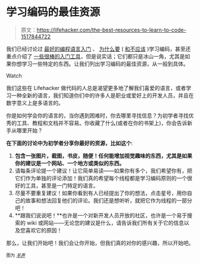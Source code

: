 # 学习编码的最佳资源

> 原文：<https://lifehacker.com/the-best-resources-to-learn-to-code-1517844722>

我们已经讨论过 [最好的编程语言入门](https://lifehacker.com/five-best-programming-languages-for-first-time-learners-1494256243) 、 [为什么要](http://lifehacker.com/how-i-taught-myself-to-code-in-eight-weeks-511615189) ( [和不应该](http://lifehacker.com/dont-learn-to-code-learn-to-work-with-technology-1488581331) )学习编码，甚至还重点介绍了 [一些很棒的入门工具](http://lifehacker.com/learn-to-code-the-full-beginners-guide-5744113)，但是说实话；它们都只是冰山一角，尤其是如果你想学习一些特定的东西。让我们列出学习编码的最佳资源，从一般到具体。

Watch

我们这些在 Lifehacker 做代码的人总是渴望更多地了解我们喜爱的语言，或者学习一种全新的语言，我们知道你们中的许多人是职业或爱好上的开发人员，并且在数字意义上是多语言的。

你是如何学会你的语言的，当你遇到困难时，你去哪里寻找信息？为初学者寻找优秀的工具、教程和文档并不容易。你收藏了什么(或者在你的书架上)，你会告诉新手从哪里开始？

**在下面的讨论中为初学者分享你最好的资源，比如这个**:

1.  **包含一张图片，截图，书皮，随便！任何能增加视觉趣味的东西，尤其是如果你的建议是一个网站、一个地方或类似的东西。**
2.  请每条评论提一个建议！让它简单易读——如果你有多个，我们希望你有，把它们作为单独的评论添加！我们真的希望每个线程都是学习编码原则的一个很好的工具，甚至是一门特定的语言。
3.  尽量不要重复建议！如果你看到有人已经提出了你的想法，点击星号，用你自己的故事和想法回复他们的评论。我们还是想听听，就把它作为线程的一部分吧！
4.  **跟我们说说吧！**也许是一个对新开发人员开放的社区，也许是一个易于搜索的 wiki 或网站——无论您的建议是什么，请告诉我们所有关于它的信息以及您喜欢它的原因！

那么，让我们开始吧！我们会让你开始，但我们真的对你的感兴趣，所以开始吧。

<small>图为</small> [<small>*羊声*</small>](http://www.flickr.com/photos/juhansonin/8123474853/)